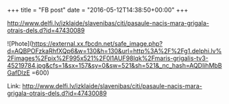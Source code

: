 +++
title = "FB post"
date = "2016-05-12T14:38:50+00:00"
+++

http://www.delfi.lv/izklaide/slavenibas/citi/pasaule-nacis-mara-grigala-otrais-dels.d?id=47430089

![Phote](https://external.xx.fbcdn.net/safe_image.php?d=AQBPOFzkaRhfXQp6&w=130&h=130&url=http%3A%2F%2Fg1.delphi.lv%2Fimages%2Fpix%2F995x521%2F0l1AUF98lqk%2Fmaris-grigalis-tv3-45219784.jpg&cfs=1&sx=157&sy=0&sw=521&sh=521&_nc_hash=AQDIihMbBGafDlzE =600)


Link: http://www.delfi.lv/izklaide/slavenibas/citi/pasaule-nacis-mara-grigala-otrais-dels.d?id=47430089
